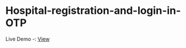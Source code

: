 # Hospital-registration-and-login-in-OTP


Live Demo -: <a href="https://rajaahirwarofficial.github.io/Hospital-registration-and-login-in-OTP/">View</a>
